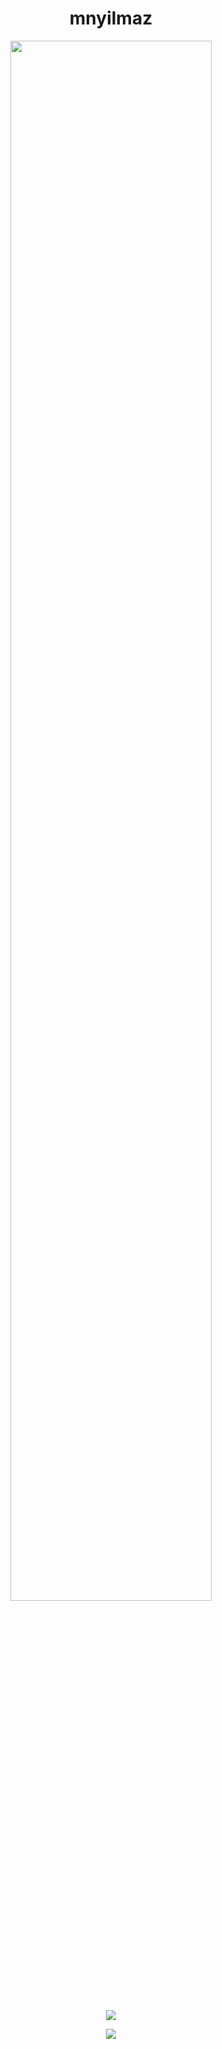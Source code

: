 <h1 align="center">mnyilmaz</h1>

<div align="center">
<img src="https://github.com/Calalari/Calalari/blob/main/butterfly.gif" align="center" style="width: 80%"/>
</div> 
</br>

<div align="center">
  
<p><img align="center" src="https://github-readme-stats-ruby-one.vercel.app/api?username=mnyilmaz&title_color=e45800&icon_color=e45800&text_color=918E8E&bg_color=00000000&border_color=373737&show_icons=true&locale=en"/></p>

<p><img align="center" src="https://github-readme-stats-ruby-one.vercel.app/api/top-langs?username=mnyilmaz&title_color=e45800&icon_color=e45800&text_color=918E8E&bg_color=00000000&border_color=373737&show_icons=true&locale=en&layout=compact"/></p>

</div> 

